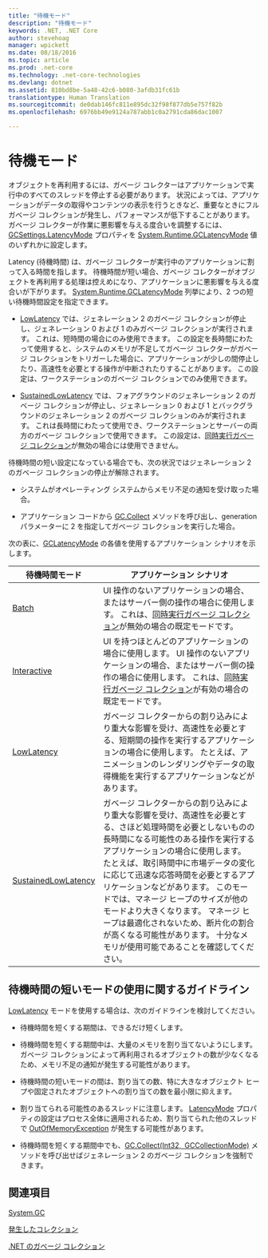 ```yaml
---
title: "待機モード"
description: "待機モード"
keywords: .NET, .NET Core
author: stevehoag
manager: wpickett
ms.date: 08/18/2016
ms.topic: article
ms.prod: .net-core
ms.technology: .net-core-technologies
ms.devlang: dotnet
ms.assetid: 810bd8be-5a48-42c6-b080-3afdb31fc61b
translationtype: Human Translation
ms.sourcegitcommit: de0dab146fc811e895dc32f98f877db5e757f82b
ms.openlocfilehash: 6976bb49e9124a787abb1c0a2791cda86dac1007

---
```


# <a name="latency-modes"></a>待機モード

オブジェクトを再利用するには、ガベージ コレクターはアプリケーションで実行中のすべてのスレッドを停止する必要があります。 状況によっては、アプリケーションがデータの取得やコンテンツの表示を行うときなど、重要なときにフル ガベージ コレクションが発生し、パフォーマンスが低下することがあります。 ガベージ コレクターが作業に悪影響を与える度合いを調整するには、[GCSettings.LatencyMode](xref:System.Runtime.GCSettings.LatencyMode) プロパティを [System.Runtime.GCLatencyMode](xref:System.Runtime.GCLatencyMode) 値のいずれかに設定します。 

Latency (待機時間) は、ガベージ コレクターが実行中のアプリケーションに割って入る時間を指します。 待機時間が短い場合、ガベージ コレクターがオブジェクトを再利用する処理は控えめになり、アプリケーションに悪影響を与える度合いが下がります。 [System.Runtime.GCLatencyMode](xref:System.Runtime.GCLatencyMode) 列挙により、2 つの短い待機時間設定を指定できます。

* [LowLatency](xref:System.Runtime.GCLatencyMode.LowLatency) では、ジェネレーション 2 のガベージ コレクションが停止し、ジェネレーション 0 および 1 のみガベージ コレクションが実行されます。 これは、短時間の場合にのみ使用できます。 この設定を長時間にわたって使用すると、システムのメモリが不足してガベージ コレクターがガベージ コレクションをトリガーした場合に、アプリケーションが少しの間停止したり、高速性を必要とする操作が中断されたりすることがあります。 この設定は、ワークステーションのガベージ コレクションでのみ使用できます。 

* [SustainedLowLatency](xref:System.Runtime.GCLatencyMode.SustainedLowLatency) では、フォアグラウンドのジェネレーション 2 のガベージ コレクションが停止し、ジェネレーション 0 および 1 とバックグラウンドのジェネレーション 2 のガベージ コレクションのみが実行されます。 これは長時間にわたって使用でき、ワークステーションとサーバーの両方のガベージ コレクションで使用できます。 この設定は、[同時実行ガベージ コレクション](https://msdn.microsoft.com/library/yhwwzef8.aspx)が無効の場合には使用できません。

待機時間の短い設定になっている場合でも、次の状況ではジェネレーション 2 のガベージ コレクションの停止が解除されます。

* システムがオペレーティング システムからメモリ不足の通知を受け取った場合。

* アプリケーション コードから [GC.Collect](xref:System.GC.Collect(System.Int32)) メソッドを呼び出し、generation パラメーターに 2 を指定してガベージ コレクションを実行した場合。

次の表に、[GCLatencyMode](xref:System.Runtime.GCLatencyMode) の各値を使用するアプリケーション シナリオを示します。

待機時間モード | アプリケーション シナリオ
------------ | --------------------- 
[Batch](xref:System.Runtime.GCLatencyMode.Batch) | UI 操作のないアプリケーションの場合、またはサーバー側の操作の場合に使用します。 これは、[同時実行ガベージ コレクション](https://msdn.microsoft.com/library/yhwwzef8.aspx)が無効の場合の既定モードです。
[Interactive](xref:System.Runtime.GCLatencyMode.Interactive) | UI を持つほとんどのアプリケーションの場合に使用します。 UI 操作のないアプリケーションの場合、またはサーバー側の操作の場合に使用します。 これは、[同時実行ガベージ コレクション](https://msdn.microsoft.com/library/yhwwzef8.aspx)が有効の場合の既定モードです。
[LowLatency](xref:System.Runtime.GCLatencyMode.LowLatency) | ガベージ コレクターからの割り込みにより重大な影響を受け、高速性を必要とする、短期間の操作を実行するアプリケーションの場合に使用します。 たとえば、アニメーションのレンダリングやデータの取得機能を実行するアプリケーションなどがあります。
[SustainedLowLatency](xref:System.Runtime.GCLatencyMode.SustainedLowLatency) | ガベージ コレクターからの割り込みにより重大な影響を受け、高速性を必要とする、さほど処理時間を必要としないものの長時間になる可能性のある操作を実行するアプリケーションの場合に使用します。 たとえば、取引時間中に市場データの変化に応じて迅速な応答時間を必要とするアプリケーションなどがあります。   このモードでは、マネージ ヒープのサイズが他のモードより大きくなります。 マネージ ヒープは最適化されないため、断片化の割合が高くなる可能性があります。 十分なメモリが使用可能であることを確認してください。
 
## <a name="guidelines-for-using-low-latency"></a>待機時間の短いモードの使用に関するガイドライン

[LowLatency](xref:System.Runtime.GCLatencyMode.LowLatency) モードを使用する場合は、次のガイドラインを検討してください。

* 待機時間を短くする期間は、できるだけ短くします。

* 待機時間を短くする期間中は、大量のメモリを割り当てないようにします。 ガベージ コレクションによって再利用されるオブジェクトの数が少なくなるため、メモリ不足の通知が発生する可能性があります。 

* 待機時間の短いモードの間は、割り当ての数、特に大きなオブジェクト ヒープや固定されたオブジェクトへの割り当ての数を最小限に抑えます。 

* 割り当てられる可能性のあるスレッドに注意します。 [LatencyMode](xref:System.Runtime.GCSettings.LatencyMode) プロパティの設定はプロセス全体に適用されるため、割り当てられた他のスレッドで [OutOfMemoryException](xref:System.OutOfMemoryException) が発生する可能性があります。 

* 待機時間を短くする期間中でも、[GC.Collect(Int32, GCCollectionMode)](xref:System.GC.Collect(System.Int32,System.GCCollectionMode)) メソッドを呼び出せばジェネレーション 2 のガベージ コレクションを強制できます。

## <a name="see-also"></a>関連項目

[System.GC](xref:System.GC)

[発生したコレクション](induced.md)

[.NET のガベージ コレクション](index.md)



<!--HONumber=Nov16_HO3-->


